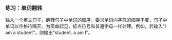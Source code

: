 ### 练习：单词翻转

输入一个英文句子，翻转句子中单词的顺序。要求单词内字符的顺序不变，句子中单词以空格符隔开。为简单起见，标点符号和普通字母一样处理。例如，若输入“I am a student”，则输出“student. a am I”。
